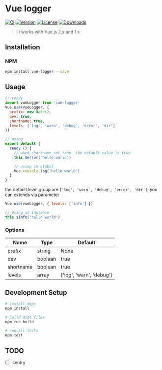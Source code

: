 # Vue logger
[![Ci](https://img.shields.io/circleci/project/github/lluvio/vue-logger.svg)](https://circleci.com/gh/Lluvio/vue-logger) [![Version](https://img.shields.io/npm/v/vue-logger.svg)](https://www.npmjs.com/package/vue-logger) [![License](https://img.shields.io/npm/l/vue-logger.svg)](https://www.npmjs.com/package/vue-logger) [![Downloads](https://img.shields.io/npm/dm/vue-logger.svg)](https://www.npmjs.com/package/vue-logger)

> It works with Vue.js 2.x and 1.x

## Installation

### NPM

```bash
npm install vue-logger --save
```

## Usage

```js
// ready
import vueLogger from 'vue-logger'
Vue.use(vueLogger, { 
  prefix: new Date(),
  dev: true,
  shortname: true,
  levels: ['log', 'warn', 'debug', 'error', 'dir']
})
```

```js
// using
export default {
  ready () {
    // when shortname set true. the default value is true
    this.$error('hello world')

    // using in global
    Vue.console.log('hello world')
  }
}
```

the default level group are `['log', 'warn', 'debug', 'error', 'dir']`, you can extends via parameter

```js
Vue.use(vueLogger, { levels: ['info'] })

// using in instance
this.$info('hello world')
```

### Options

|Name|Type|Default|
|---|----|-----|
|prefix|string|None|
|dev|boolean|true|
|shortname|boolean|true|
|levels|array|['log', 'warn', 'debug']|

## Development Setup

```bash
# install deps
npm install

# build dist files
npm run build

# run all tests
npm test
```

## TODO

- [ ] sentry
